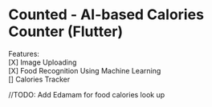 # Counted - AI-based Calories Counter (Flutter)

Features: <br/>
[X] Image Uploading  <br/>
[X] Food Recognition Using Machine Learning <br/>
[]  Calories Tracker <br/>

//TODO: Add Edamam for food calories look up